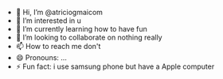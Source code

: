- 👋 Hi, I’m @atriciogmaicom
- 👀 I’m interested in u
- 🌱 I’m currently learning how to have fun
- 💞️ I’m looking to collaborate on nothing really
- 📫 How to reach me don't
- 😄 Pronouns: ...
- ⚡ Fun fact: i use samsung phone but have a Apple computer

<!---
atriciogmaicom/atriciogmaicom is a ✨ special ✨ repository because its `README.md` (this file) appears on your GitHub profile.
You can click the Preview link to take a look at your changes.
